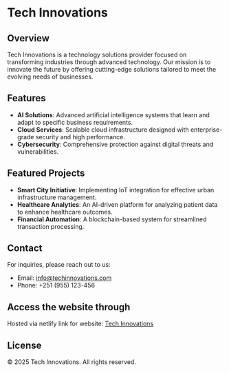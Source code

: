 # Tech Innovations

## Overview
Tech Innovations is a technology solutions provider focused on transforming industries through advanced technology. Our mission is to innovate the future by offering cutting-edge solutions tailored to meet the evolving needs of businesses.

## Features
- **AI Solutions**: Advanced artificial intelligence systems that learn and adapt to specific business requirements.
- **Cloud Services**: Scalable cloud infrastructure designed with enterprise-grade security and high performance.
- **Cybersecurity**: Comprehensive protection against digital threats and vulnerabilities.

## Featured Projects
- **Smart City Initiative**: Implementing IoT integration for effective urban infrastructure management.
- **Healthcare Analytics**: An AI-driven platform for analyzing patient data to enhance healthcare outcomes.
- **Financial Automation**: A blockchain-based system for streamlined transaction processing.

## Contact
For inquiries, please reach out to us:
- Email: [info@techinnovations.com](mailto:info@techinnovations.com)
- Phone: +251 (955) 123-456
## Access the website through
Hosted via netlify
link for website: [Tech Innovations](https://techincompany.netlify.app/)
## License
© 2025 Tech Innovations. All rights reserved.
